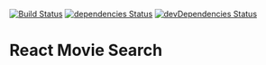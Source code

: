 [![Build Status](https://travis-ci.org/marcobiedermann/react-movie-search.svg?branch=master)](https://travis-ci.org/marcobiedermann/react-movie-search)
[![dependencies Status](https://david-dm.org/marcobiedermann/react-movie-search/status.svg)](https://david-dm.org/marcobiedermann/react-movie-search)
[![devDependencies Status](https://david-dm.org/marcobiedermann/react-movie-search/dev-status.svg)](https://david-dm.org/marcobiedermann/react-movie-search?type=dev)

# React Movie Search
